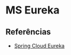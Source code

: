 # MS Eureka

## Referências

- [Spring Cloud Eureka](https://docs.spring.io/spring-cloud-netflix/docs/current/reference/html/)